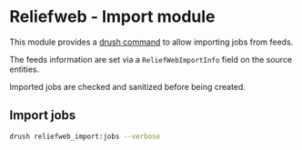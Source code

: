 Reliefweb - Import module
=========================

This module provides a [drush command](src/Command/ReliefWebImportCommand.php) to allow importing jobs from feeds.

The feeds information are set via a `ReliefWebImportInfo` field on the source entities.

Imported jobs are checked and sanitized before being created.

## Import jobs

```bash
drush reliefweb_import:jobs --verbose
```
